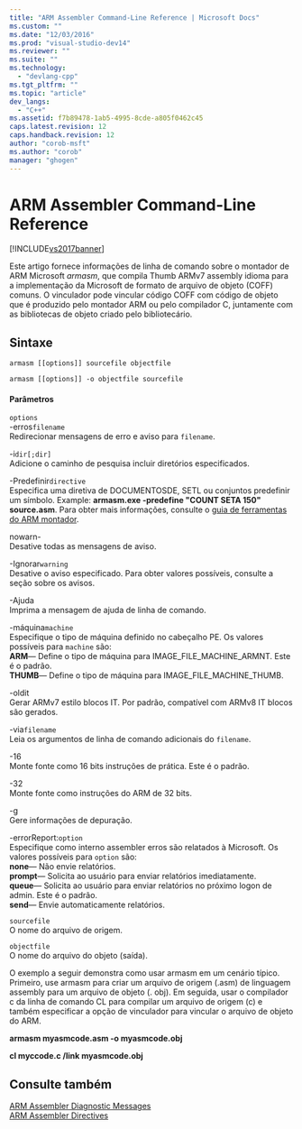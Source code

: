 ```yaml
---
title: "ARM Assembler Command-Line Reference | Microsoft Docs"
ms.custom: ""
ms.date: "12/03/2016"
ms.prod: "visual-studio-dev14"
ms.reviewer: ""
ms.suite: ""
ms.technology: 
  - "devlang-cpp"
ms.tgt_pltfrm: ""
ms.topic: "article"
dev_langs: 
  - "C++"
ms.assetid: f7b89478-1ab5-4995-8cde-a805f0462c45
caps.latest.revision: 12
caps.handback.revision: 12
author: "corob-msft"
ms.author: "corob"
manager: "ghogen"
---
```

# ARM Assembler Command-Line Reference
[!INCLUDE[vs2017banner](../../assembler/inline/includes/vs2017banner.md)]

Este artigo fornece informações de linha de comando sobre o montador de ARM Microsoft  *armasm*, que compila Thumb ARMv7 assembly idioma para a implementação da Microsoft de formato de arquivo de objeto \(COFF\) comuns.  O vinculador pode vincular código COFF com código de objeto que é produzido pelo montador ARM ou pelo compilador C, juntamente com as bibliotecas de objeto criado pelo bibliotecário.  
  
## Sintaxe  
  
```  
armasm [[options]] sourcefile objectfile  
```  
  
```  
armasm [[options]] -o objectfile sourcefile  
```  
  
#### Parâmetros  
 `options`  
 \-erros`filename`  
 Redirecionar mensagens de erro e aviso para `filename`.  
  
 \-i`dir[;dir]`  
 Adicione o caminho de pesquisa incluir diretórios especificados.  
  
 \-Predefinir`directive`  
 Especifica uma diretiva de DOCUMENTOSDE, SETL ou conjuntos predefinir um símbolo.  Example: **armasm.exe \-predefine "COUNT SETA 150" source.asm**.  Para obter mais informações, consulte o [guia de ferramentas do ARM montador](http://go.microsoft.com/fwlink/?LinkId=246102).  
  
 nowarn\-  
 Desative todas as mensagens de aviso.  
  
 \-Ignorar`warning`  
 Desative o aviso especificado.  Para obter valores possíveis, consulte a seção sobre os avisos.  
  
 \-Ajuda  
 Imprima a mensagem de ajuda de linha de comando.  
  
 \-máquina`machine`  
 Especifique o tipo de máquina definido no cabeçalho PE.  Os valores possíveis para `machine` são:   
**ARM**— Define o tipo de máquina para IMAGE\_FILE\_MACHINE\_ARMNT.  Este é o padrão.   
**THUMB**— Define o tipo de máquina para IMAGE\_FILE\_MACHINE\_THUMB.  
  
 \-oldit  
 Gerar ARMv7 estilo blocos IT.  Por padrão, compatível com ARMv8 IT blocos são gerados.  
  
 \-via`filename`  
 Leia os argumentos de linha de comando adicionais do `filename`.  
  
 \-16  
 Monte fonte como 16 bits instruções de prática.  Este é o padrão.  
  
 \-32  
 Monte fonte como instruções do ARM de 32 bits.  
  
 \-g  
 Gere informações de depuração.  
  
 \-errorReport:`option`  
 Especifique como interno assembler erros são relatados à Microsoft.  Os valores possíveis para `option` são:   
**none**— Não envie relatórios.   
**prompt**— Solicita ao usuário para enviar relatórios imediatamente.   
**queue**— Solicita ao usuário para enviar relatórios no próximo logon de admin.  Este é o padrão.   
**send**— Envie automaticamente relatórios.  
  
 `sourcefile`  
 O nome do arquivo de origem.  
  
 `objectfile`  
 O nome do arquivo do objeto \(saída\).  
  
 O exemplo a seguir demonstra como usar armasm em um cenário típico.  Primeiro, use armasm para criar um arquivo de origem \(.asm\) de linguagem assembly para um arquivo de objeto \(. obj\).  Em seguida, usar o compilador c da linha de comando CL para compilar um arquivo de origem \(c\) e também especificar a opção de vinculador para vincular o arquivo de objeto do ARM.  
  
 **armasm myasmcode.asm \-o myasmcode.obj**  
  
 **cl myccode.c \/link myasmcode.obj**  
  
## Consulte também  
 [ARM Assembler Diagnostic Messages](../../assembler/arm/arm-assembler-diagnostic-messages.md)   
 [ARM Assembler Directives](../../assembler/arm/arm-assembler-directives.md)